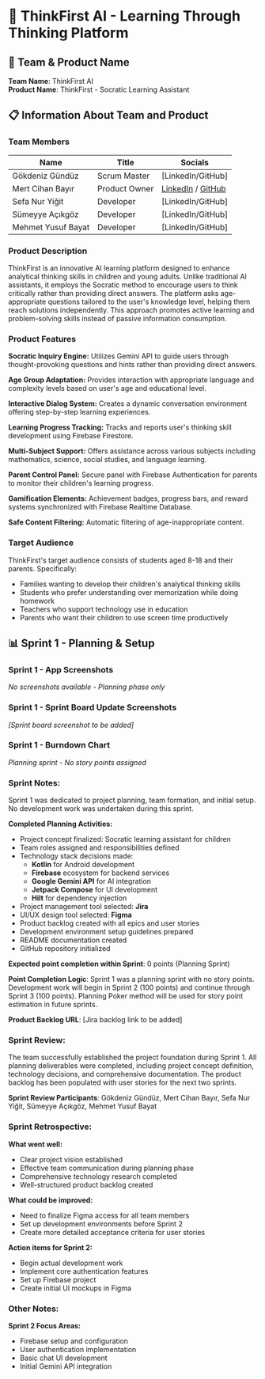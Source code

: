 # 🧠 ThinkFirst AI - Learning Through Thinking Platform

## 👥 Team & Product Name
**Team Name**: ThinkFirst AI  
**Product Name**: ThinkFirst - Socratic Learning Assistant

## 📋 Information About Team and Product

### Team Members
| Name | Title | Socials |
|------|-------|---------|
| Gökdeniz Gündüz | Scrum Master | [LinkedIn/GitHub] |
| Mert Cihan Bayır | Product Owner | [LinkedIn](https://www.linkedin.com/in/mertcihanbayır/) / [GitHub](https://github.com/MertCihan74) |
| Sefa Nur Yiğit | Developer | [LinkedIn/GitHub] |
| Sümeyye Açıkgöz | Developer | [LinkedIn/GitHub] |
| Mehmet Yusuf Bayat | Developer | [LinkedIn/GitHub] |

### Product Description
ThinkFirst is an innovative AI learning platform designed to enhance analytical thinking skills in children and young adults. Unlike traditional AI assistants, it employs the Socratic method to encourage users to think critically rather than providing direct answers. The platform asks age-appropriate questions tailored to the user's knowledge level, helping them reach solutions independently. This approach promotes active learning and problem-solving skills instead of passive information consumption.

### Product Features

**Socratic Inquiry Engine:**
Utilizes Gemini API to guide users through thought-provoking questions and hints rather than providing direct answers.

**Age Group Adaptation:**
Provides interaction with appropriate language and complexity levels based on user's age and educational level.

**Interactive Dialog System:**
Creates a dynamic conversation environment offering step-by-step learning experiences.

**Learning Progress Tracking:**
Tracks and reports user's thinking skill development using Firebase Firestore.

**Multi-Subject Support:**
Offers assistance across various subjects including mathematics, science, social studies, and language learning.

**Parent Control Panel:**
Secure panel with Firebase Authentication for parents to monitor their children's learning progress.

**Gamification Elements:**
Achievement badges, progress bars, and reward systems synchronized with Firebase Realtime Database.

**Safe Content Filtering:**
Automatic filtering of age-inappropriate content.

### Target Audience
ThinkFirst's target audience consists of students aged 8-18 and their parents. Specifically:
- Families wanting to develop their children's analytical thinking skills
- Students who prefer understanding over memorization while doing homework
- Teachers who support technology use in education
- Parents who want their children to use screen time productively

## 📊 Sprint 1 - Planning & Setup

### Sprint 1 - App Screenshots
*No screenshots available - Planning phase only*

### Sprint 1 - Sprint Board Update Screenshots
*[Sprint board screenshot to be added]*

### Sprint 1 - Burndown Chart
*Planning sprint - No story points assigned*

### Sprint Notes:
Sprint 1 was dedicated to project planning, team formation, and initial setup. No development work was undertaken during this sprint.

**Completed Planning Activities:**
- Project concept finalized: Socratic learning assistant for children
- Team roles assigned and responsibilities defined
- Technology stack decisions made:
  - **Kotlin** for Android development
  - **Firebase** ecosystem for backend services
  - **Google Gemini API** for AI integration
  - **Jetpack Compose** for UI development
  - **Hilt** for dependency injection
- Project management tool selected: **Jira**
- UI/UX design tool selected: **Figma**
- Product backlog created with all epics and user stories
- Development environment setup guidelines prepared
- README documentation created
- GitHub repository initialized

**Expected point completion within Sprint**: 0 points (Planning Sprint)

**Point Completion Logic**: Sprint 1 was a planning sprint with no story points. Development work will begin in Sprint 2 (100 points) and continue through Sprint 3 (100 points). Planning Poker method will be used for story point estimation in future sprints.

**Product Backlog URL**: [Jira backlog link to be added]

### Sprint Review:
The team successfully established the project foundation during Sprint 1. All planning deliverables were completed, including project concept definition, technology decisions, and comprehensive documentation. The product backlog has been populated with user stories for the next two sprints.

**Sprint Review Participants**: Gökdeniz Gündüz, Mert Cihan Bayır, Sefa Nur Yiğit, Sümeyye Açıkgöz, Mehmet Yusuf Bayat

### Sprint Retrospective:
**What went well:**
- Clear project vision established
- Effective team communication during planning phase
- Comprehensive technology research completed
- Well-structured product backlog created

**What could be improved:**
- Need to finalize Figma access for all team members
- Set up development environments before Sprint 2
- Create more detailed acceptance criteria for user stories

**Action items for Sprint 2:**
- Begin actual development work
- Implement core authentication features
- Set up Firebase project
- Create initial UI mockups in Figma

### Other Notes:
**Sprint 2 Focus Areas:**
- Firebase setup and configuration
- User authentication implementation
- Basic chat UI development
- Initial Gemini API integration
